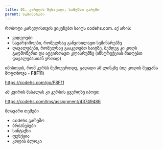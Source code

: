 ```yaml
---
title: 01. კარელის შესავალი, სამუშაო გარემო
parent: სემინარები
---
```


რობოტი კარელისთვის ვიყენებთ საიტს codehs.com. აქ არის:
- ვიდეოები
- სავარჯიშოები, რომელსაც განვიხილავთ სემინარებზე 
- დავალებები, რომელსაც გააკეთებთ საიტზე, შემდეგ კი კოდს გადმოწერთ და ატვირთავთ კლასრუმზე (ინსტრუქციას მიიღებთ დავალებასთან ერთად)


იმისთვის, რომ კურსს შემოუერთდე, გადადი ამ ლინკზე (თუ კოდის შეყვანა მოგთხოვა - **F8F11**)

<https://codehs.com/go/F8F11>


ამ კვირის მასალას კი კურსის გვერდზე იპოვი:

<https://codehs.com/lms/assignment/43749486>


მთავარი თემები

- codehs გარემო
- ბრძანებები
- სინტაქსი
- ფუნქცია
- კოდის ბლოკი